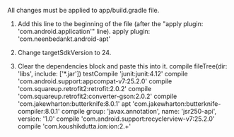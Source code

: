 All changes must be applied to app/build.gradle file.

1) Add this line to the beginning of the file (after the "apply plugin: 'com.android.application'" line).
    apply plugin: 'com.neenbedankt.android-apt'

2) Change targetSdkVersion to 24.

3) Clear the dependencies block and paste this into it.
    compile fileTree(dir: 'libs', include: ['*.jar'])
    testCompile 'junit:junit:4.12'
    compile 'com.android.support:appcompat-v7:25.2.0'
    compile 'com.squareup.retrofit2:retrofit:2.0.2'
    compile 'com.squareup.retrofit2:converter-gson:2.0.2'
    compile 'com.jakewharton:butterknife:8.0.1'
    apt 'com.jakewharton:butterknife-compiler:8.0.1'
    compile group: 'javax.annotation', name: 'jsr250-api', version: '1.0'
    compile 'com.android.support:recyclerview-v7:25.2.0'
    compile 'com.koushikdutta.ion:ion:2.+'
    
